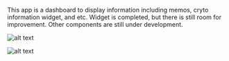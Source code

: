 This app is a dashboard to display information including memos, cryto information widget, and etc.
Widget is completed, but there is still room for improvement. Other components are still under development.

![alt text](https://github.com/a2741890/Dashboard-FrontEnd/blob/master/widget.jpg?raw=true)

![alt text](https://github.com/a2741890/Dashboard-FrontEnd/blob/master/dashboard.jpg?raw=true)
